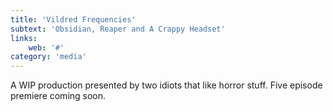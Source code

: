 ```yaml
---
title: 'Vildred Frequencies'
subtext: 'Obsidian, Reaper and A Crappy Headset'
links:
    web: '#'
category: 'media'
---
```


A WIP production presented by two idiots that like horror stuff. Five episode premiere coming soon.